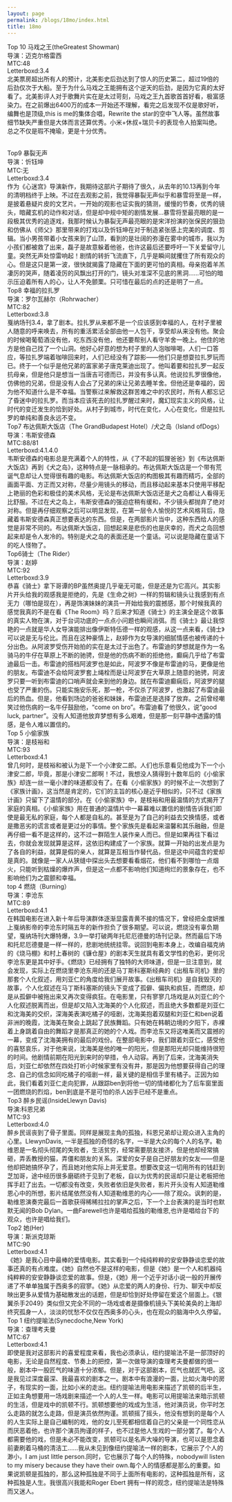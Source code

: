 ```yaml
---
layout: page
permalink: /blogs/18mo/index.html
title: 18mo
---
```


Top 10 马戏之王(theGreatest Showman)
<br>
导演：迈克尔格雷西
<br>
MTC:48
<br>
Letterboxd:3.4
<br>
北美票房超出所有人的预计，北美影史后劲达到了惊人的历史第二，超过19倍的后劲仅次于大船。至于为什么马戏之王能拥有这个逆天的后劲，是因为它真的太好看了。北美影评人对于歌舞片实在是太过苛刻，马戏之王九首歌首首好看，极富感染力。在之前爆出6400万的成本一开始还不理解，看完之后发现不仅是歌好听，编舞也是顶级,this is me的集体合唱，Rewrite the star的空中飞人等。虽然故事细节缺失严重但是大体而言还算优秀。小米+休叔+瑞贝卡的表现令人拍案叫绝。总之不仅是瑕不掩瑜，更是十分优秀。

 
<br>
Top9 暴裂无声
<br>
导演：忻钰坤
<br>
MTC:无
<br>
Letterboxd:3.4
<br>
作为《心迷宫》导演新作，我期待这部片子期待了很久，从去年的10.13再到今年的清明档终于上映。不过在去观影之前，我觉得暴裂无声似乎和暴雪将至是一样，是披着悬疑片皮的文艺片。一开始的观影也证实我的猜测，缓慢的节奏，优秀的镜头，暗藏玄机的动作和对话，但是却中规中矩的剧情发展…暴雪将至最亮眼的是一段极其优秀的追逐戏，我那时候认为暴裂无声最亮眼的是宋洋扮演的张保民的狠劲和仿佛从《师父》那里带来的打戏以及忻钰坤在对于制造紧张感上完美的调度、剪辑。当小男孩带着小女孩来到了山顶，看到的是壮阔的弥漫在雾中的城市，我以为小孩们都被救了出来，磊子是故意躲着他爸，也许这最后还要呼吁一下关爱留守儿童。突然无声处惊雷响起！剧情的转折飞流直下，几乎是瞬间就攫住了所有观众的心。但是这只是第一波，很快就揭露了隐藏在下面的更可怕的真相。母亲抱着羊羔凄厉的哭声，随着凌厉的风飘出打开的门，镜头对准深不见底的黑洞……可怕的暗示压迫着所有人的心，让人不免颤栗。只可惜在最后的点的还是明了一点。
<br>
Top8 幸福的拉扎罗
<br>
导演：罗尔瓦赫尔（Rohrwacher）
<br>
MTC:82
<br>
Letterboxd:3.8
<br>
戛纳场刊3.4，拿了剧本。拉扎罗从来都不是一个应该感到幸福的人，在村子里被人随意的呼来唤去，所有的重活累活全部由他一人包干，享受却从来没有他。聚会的时候喝葡萄酒没有他，吃东西没有他，他还要帮别人看守羊舍一晚上。他住的地方是他自己找了一个山洞。他好心好意的想为村子里的人泡咖啡喝，人们一口答应，等拉扎罗端着咖啡回来时，人们已经没有了踪影——他们只是想耍拉扎罗玩而已。终于一个似乎是他兄弟的富家弟子唐克莱迪出现了。他叫着要和拉扎罗一起反抗母亲，但是他只是想当一当唐吉可德而已，并没有多认真。他说拉扎罗很像他，仿佛他的兄弟，但是没有人会占了兄弟的床让兄弟去睡羊舍。但他还是幸福的，因为他不知道什么是不幸福。当警察过来解救这群苦难之中的农民时，所有人都忘记了昏迷中的拉扎罗。而当本应该死去的拉扎罗醒过来时，魔幻现实主义的风格，让时代的变迁发生的恰到好处。从村子到城市，时代在变化，人心在变化，但是拉扎罗的单纯和善良永远不变。
<br>
Top7 布达佩斯大饭店（The GrandBudapest Hotel）/犬之岛（Island ofDogs）
<br>
导演：韦斯安德森
<br>
MTC:88/81
<br>
Letterboxd:4.1.4.0
<br>
韦斯安德森的电影总是充满着个人的特性，从《了不起的狐狸爸爸》到《布达佩斯大饭店》再到《犬之岛》，这种特点是一脉相承的。布达佩斯大饭店是一个带有荒诞气息却让人觉得很有趣的电影。布达佩斯大饭店的构图极其有趣而精巧，全部的画面平面、方正而又对称，尽量少用镜头的移动，而且移动起来基本只使用平移配上艳丽的色彩和极佳的美术风格，无论是布达佩斯大饭店还是犬之岛都让人看得无比舒服。不过在犬之岛上，韦斯安德森的强迫症稍有缓和，不少镜头都抛弃了绝对对称。但是再仔细观察之后可以明显发现，在第一层令人愉悦的艺术风格背后，隐藏着韦斯安德森真正想要表达的东西。但是，在两部影片当中，这种东西给人的感觉是非常不同的。布达佩斯大饭店，回想起来是悲伤的也是庆幸的，而犬之岛回想起来却是令人发冷的。特别是犬之岛的表面还是一个童话。可以说是隐藏在童话下的吃人怪物了。
<br>
Top6骑士（The Rider）
<br>
导演：赵婷
<br>
MTC:92
<br>
Letterboxd:3.9
<br>
恭喜《骑士》拿下哥谭的BP虽然奥提几乎毫无可能，但是还是为它高兴。其实影片开头给我的观感我是拒绝的，先是《生命之树》一样的剪辑和镜头让我感到有点无力（哪怕是现在），再是饰演妹妹的演员一开始给我的震撼感，那个时候我真的感觉我真的不是在看《The Room》吗？后来才知道《骑士》的主演全是这个故事的真实人物在演，对于台词功底的一点点小问题也瞬间消弭。而《骑士》最让我惊艳的一点就是华人女导演能排出像伊斯特伍德一样的观感，从这一点来看，《骑士》可以说是无与伦比。而且在这种豪情上，赵婷作为女导演的细腻情感也被传递的十分出色。从阿波罗受伤开始拍的实在是太过于出色了。布雷迪的梦想就是作为一名骑马的牛仔在草原上不断的驰骋，但是他的伤病不断的拒绝他，癫痫几乎给了布雷迪最后一击。布雷迪的搭档阿波罗也是如此，阿波罗不像是布雷迪的马，更像是他的朋友。布雷迪不会给阿波罗套上绳栓而是让阿波罗在大草原上随意的驰骋，阿波罗只要一听到布雷迪的口哨声就会来到他的身边。就在布雷迪癫痫后，阿波罗的腿也受了严重的伤。只能实施安乐死，那一枪，不仅杀了阿波罗，也激起了布雷迪最后的热血。但是，他看到场边的爸爸和妹妹，布雷迪还是选择了放弃。之前曾经嘲笑过他伤病的一名牛仔鼓励他，“come on bro”。布雷迪看了他很久，说”good luck, partner”。没有人知道他放弃梦想有多么艰难，但是那一刻平静中透露的情感，是令人难以置信的。
<br>
Top 5 小偷家族
<br>
导演：是枝裕和
<br>
MTC:93
<br>
Letterboxd:4.1
<br>
曾几何时，是枝裕和被认为是下一个小津安二郎。人们也乐意看见他成为下一个小津安二郎，毕竟，那是小津安二郎啊！不过，我想没人猜得到十数年后的《小偷家族》却连一丝一毫小津的味道都没有了。在看《小偷家族》的时候不止一次想到了《家族计画》，这当然是肯定的，它们的主旨的核心是近乎相似的，只不过《家族计画》只留下了温情的部分。在《小偷家族》中，是枝裕和用最温情的方式揭开了家庭的真相。《小偷家族》用在普通的温情片中一幕幕难以置信的剧情告诉我们即使是最无私的家庭，每个人都是自私的。甚至是为了自己的利益去交换情感，或者是撒恶劣的谎言或者是更过分的事情。整个家族先是看起来温馨和其乐融融，但是再仔细一看不是这样的，这不过一群陌生人装作亲人而已。但是如果再往下看过去，你就会发现就算是这样，这依旧构建成了一个家族。就算一开始的出发点是为了各自的利益，就算是假的亲人，就算是互相当作替代品，但是这中间蕴含的爱却是真的。就像是一家人从狭缝中探出头去想要看看烟花，他们看不到哪怕一点烟火，只能听到枯燥的爆炸声，但是这一点都不影响他们知道绚烂的景象存在，也不影响他们为之震颤和幸福。
<br>
top 4 燃烧（Burning）
<br>
导演：李沧东
<br>
MTC:89
<br>
Letterboxd:4.1
<br>
在韩国电影在进入新十年后导演群体逐渐显露青黄不接的情况下，曾经把全度妍推上戛纳影帝的李沧东时隔五年的新作担负了很多期望。可以说，燃烧没有辜负期望，戛纳场刊大爆特爆，3.9一举打破两年托尼厄德曼的场刊记录。然而最后下场和托尼厄德曼是一样一样的，悲剧地统统挂零。说回到电影本身上，改编自福克纳的《烧马棚》和村上春树的《镰仓屋》的剧本天生就具有着文学性的色彩，更何况李沧东更是其中好手。《燃烧》已经拥有了独特的大师味道，但是一旦注意到，就会发现，实际上在燃烧里李沧东用的还是马丁斯科塞斯经典的《出租车司机》里的那套个人化叙述，用刘亚仁的角度给我们展开故事。《出租车司机》是自我毁灭的故事，个人化叙述在马丁斯科塞斯的镜头下变成了孤僻、偏执和疯狂，而燃烧，却是从孤僻中被拖出来又再次变得疯狂。在电影里，只有寥寥几场戏是从刘亚仁的个人化叙述脱离而出，但是却又陷入沈海美的个人化叙述，而且绝大多数都是刘亚仁和沈海美的交织，深海美表演吃橘子的哑剧，沈海美抱着双腿和刘亚仁和ben说着非洲的晚霞，沈海美在聚会上跳起了民族舞蹈。只有她在韩朝边境的夕阳下，赤裸着上身跳着自由的舞蹈才是那真正的她的个人戏。而李沧东又将这唯美而又震撼的一幕，变成了沈海美拥有的最后的戏份。在整部电影中，我们跟着刘亚仁，感受他的喜怒哀乐，对于他来说，沈海美是他的唯一的阳光，但是那阳光却只能维持很短的时间。他剧情前期在阳光到来时的举措，令人动容。再到了后来，沈海美消失后，刘亚仁却依然在四处打听小时候家里有没有井，那是因为他想要获得自己的理念、自己的信念如同吃橘子的哑剧一样，最关键的是相信手里有橘子。正因为如此，我们看着刘亚仁走向犯罪，从跟踪ben到将他一切的情绪都化为了后车窗里面一团燃烧的烈焰，ben到底是不是可怕的杀人凶手已经不是重点。
<br>
Top3 醉乡民谣(InsideLlewyn Davis)
<br>
导演:科恩兄弟
<br>
MTC:93
<br>
Letterboxd:4.0
<br>
醉乡民谣丧到了骨子里面。同样是展现主角的孤独，科恩兄弟却让观众进入主角的心里。LlewynDavis, 一半是孤独的奇怪的名字，一半是大众的每个人的名字。勒维恩是一名彻头彻尾的失败者，生活贫穷，经常需要朋友接济，但是他却经常搞砸，弄丢教授的猫，弄僵和朋友的关系。深爱的女子是自己好朋友的女友——但是他却把她搞怀孕了，而且她对他实际上并无爱意。想要改变这一切用所有的钱赶到芝加哥，途中经历很多磨砺终于见到了老板，自以为优秀的民谣却只是让老板把他挥手赶了出去。一切都没有改变，失败者依旧是失败者，影片开头没有人知道勒维恩心中的所想，影片结尾依然没有人知道勒维恩的内心——除了观众。讽刺的是，勒维恩演奏完最后一首歌获得稀稀拉拉的掌声之后，下一个上台表演的是当时也默默无闻的Bob Dylan。一曲Farewell也许是唱给孤独的勒维恩,也许是唱给台下的观众，也许是唱给我们。
<br>
Top2 她(Her)
<br>
导演：斯派克琼斯
<br>
MTC:90
<br>
Letterboxd:4.1
<br>
《她》是我心目中最棒的爱情电影。其实看到一个纯纯粹粹的安安静静谈恋爱的故事还真的有点难度。《她》自然也不是这样的电影，但是《她》是一个人和机器纯纯粹粹的安安静静谈恋爱的故事。但是，《她》用一个近乎对话小说一般的开展传递了不单单独属于西奥多的寂寥。《她》从恋爱的两人的身份、行为、聊天中却反映出更多从爱情为基础散发出的话题，但是却恰到好处停留在爱这个层面上。《银翼杀手2049》类似但又完全不同的一场戏或者是摄像机镜头下美轮美奂的上海却终究孤身一人，淡淡的忧愁不仅仅在西奥多的心头，也在观众的脑海中久久停留。

 
<br>
Top 1 纽约提喻法(Synecdoche,New York)
<br>
导演：查理考夫曼
<br>
MTC:67
<br>
Letterboxd:4.1
<br>
即使是我对这部影片的喜爱程度来看，我也必须承认，纽约提喻法不是一部顶好的电影，无论是自然程度、节奏上的把控，第一次做导演的查理考夫曼都做的很一般，剧本中一股匠气的味道十分浓郁。但是，对于这部剧本，匠气也就匠气吧。这是我见过深度最深、我最喜欢的剧本之一。剧本中有浪漫的一面，比如火海中的房子，有现实的一面，比如小米的走出。纽约提喻法用电影来描述了凯顿的后半生，正如主角想要用一场戏剧来描述一个人的人生一样。电影可以用提喻法来暗示凯顿的生活，但是戏中的凯顿不行。凯顿想要他的戏成为生活，他对演员说，你平时怎么走路的就怎么走路，但是演员依然拘谨。凯顿摇了摇头，他没有想到的是每个人的人生实际上是自己编制的戏，他的女儿至死都相信着自己的父亲是一个同性恋从而厌恶着他，也许那个演员拘谨的样子，也不过是他人生戏的一部分罢了。每个人都需要他的戏，但是未必不能改变，凯顿可以是名声大噪的导演，也可以是思念着前妻刷着马桶的清洁工……我从未见到像纽约提喻法一样的剧本，它展示了个人的渺小，I am just little person.同时，它也展示了每个人的特殊，nobodywill listen to my misery because they have their own.每个人的情感都是那么的重要。如果说凯顿是孤独的，那么这种孤独是不同于上面所有电影的，这种孤独是所有，这种孤独是人生。我很高兴我能和Roger Ebert 拥有一样的观念，纽约提喻法是特殊而又迷人。